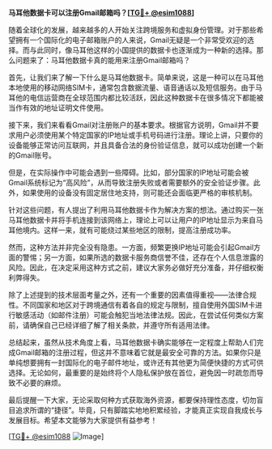**马耳他数据卡可以注册Gmail邮箱吗？[[TG💪+ @esim1088](https://t.me/s/esim1088)]**

随着全球化的发展，越来越多的人开始关注跨境服务和虚拟身份管理。对于那些希望拥有一个国际化的电子邮箱账户的人来说，Gmail无疑是一个非常受欢迎的选择。而与此同时，像马耳他这样的小国提供的数据卡也逐渐成为一种新的选择。那么问题来了：马耳他数据卡真的能用来注册Gmail邮箱吗？

首先，让我们来了解一下什么是马耳他数据卡。简单来说，这是一种可以在马耳他本地使用的移动网络SIM卡，通常包含数据流量、语音通话以及短信服务。由于马耳他的电信运营商在全球范围内都比较活跃，因此这种数据卡在很多情况下都能被当作有效的地址证明文件使用。

接下来，我们来看看Gmail对注册账户的基本要求。根据官方说明，Gmail并不要求用户必须使用某个特定国家的IP地址或手机号码进行注册。理论上讲，只要你的设备能够正常访问互联网，并且具备合法的身份验证信息，就可以成功创建一个新的Gmail账号。

但是，在实际操作中可能会遇到一些障碍。比如，部分国家的IP地址可能会被Gmail系统标记为“高风险”，从而导致注册失败或者需要额外的安全验证步骤。此外，如果使用的设备没有固定居住地支持，则可能还会面临更严格的审核机制。

针对这些问题，有人提出了利用马耳他数据卡作为解决方案的想法。通过购买一张马耳他数据卡并将手机连接到该网络上，理论上可以让用户的IP地址显示为来自马耳他境内。这样一来，就有可能绕过某些地区的限制，提高注册成功率。

然而，这种方法并非完全没有隐患。一方面，频繁更换IP地址可能会引起Gmail方面的警惕；另一方面，如果所选的数据卡服务商信誉不佳，还存在个人信息泄露的风险。因此，在决定采用这种方式之前，建议大家务必做好充分准备，并仔细权衡利弊得失。

除了上述提到的技术层面考量之外，还有一个重要的因素值得重视——法律合规性。不同国家和地区对于跨境通信有着各自的规定与限制，擅自使用外国SIM卡进行敏感活动（如邮件注册）可能会触犯当地法律法规。因此，在尝试任何类似方案前，请确保自己已经详细了解了相关条款，并遵守所有适用法律。

总结起来，虽然从技术角度上看，马耳他数据卡确实能够在一定程度上帮助人们完成Gmail邮箱的注册过程，但这并不意味着它就是最安全可靠的方法。如果你只是单纯想要拥有一封国际化的电子邮件地址，或许还有其他更为简便快捷的方式可供选择。无论如何，最重要的是始终将个人隐私保护放在首位，避免因一时疏忽而导致不必要的麻烦。

最后提醒一下大家，无论采取何种方式获取海外资源，都要保持理性态度，切勿盲目追求所谓的“捷径”。毕竟，只有脚踏实地地积累经验，才能真正实现自我成长与发展目标。希望本文能够为大家提供有益参考！

[[TG💪+ @esim1088](https://t.me/s/esim1088) ![Image](https://i.postimg.cc/4NQfJmqS/Snipaste-2025-05-13-00-14-12.png)]